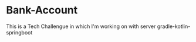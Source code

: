 # Bank-Account
This is a Tech Challengue in which I'm working on with server gradle-kotlin-springboot
